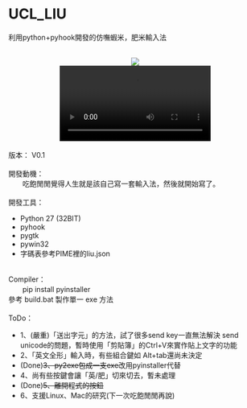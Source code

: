 # UCL_LIU
利用python+pyhook開發的仿嘸蝦米，肥米輸入法<br>
<br>
<center>
  <img src="http://3wa.tw/uploads/upload/ucl_0.png">
</center>
<center>
<video>
<source type="video/webm" src="http://3wa.tw/video/users/shadow/20170616_130016.webm" />
<!-- MP4 source must come first for iOS -->
<source type="video/mp4" src="http://3wa.tw/video/users/shadow/20170616_130016.mp4" />
</video>
</center>
<br>
版本： V0.1<br>
<br>
開發動機：<br>
　　吃飽閒閒覺得人生就是該自己寫一套輸入法，然後就開始寫了。<br>
<br>
開發工具：<br>
  <ul>
  <li>Python 27 (32BIT)</li>
  <li>pyhook</li>
  <li>pygtk</li>
  <li>pywin32</li>
  <li>字碼表參考PIME裡的liu.json</li>
</ul>
<br>
Compiler：<br>
　　pip install pyinstaller<br>
    參考 build.bat 製作單一 exe 方法<br>
<br>  
ToDo：<br>
<ul>
  <li>1、(嚴重)「送出字元」的方法，試了很多send key一直無法解決 send unicode的問題，暫時使用「剪貼簿」的Ctrl+V來實作貼上文字的功能</li>
  <li>2、「英文全形」輸入時，有些組合鍵如 Alt+tab還尚未決定</li>
  <li>(Done)<s>3、py2exe包成一支exe</s>改用pyinstaller代替</li>
  <li>4、尚有些按鍵會讓「英/肥」切來切去，暫未處理</li>
  <li>(Done)<s>5、離開程式的按鈕</s></li>
  <li>6、支援Linux、Mac的研究(下一次吃飽閒閒再說)</li>
</ul>
